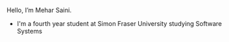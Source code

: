 Hello, I’m Mehar Saini.
- I'm a fourth year student at Simon Fraser University studying Software Systems
